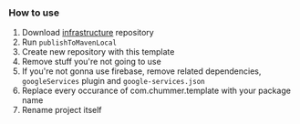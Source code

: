 ### How to use
1. Download [infrastructure](https://github.com/ChummerUA/Infrastructure) repository
2. Run `publishToMavenLocal`
3. Create new repository with this template
4. Remove stuff you're not going to use
5. If you're not gonna use firebase, remove related dependencies, `googleServices` plugin and `google-services.json` 
6. Replace every occurance of com.chummer.template with your package name
7. Rename project itself
